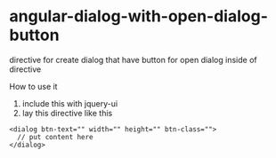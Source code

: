 # angular-dialog-with-open-dialog-button
directive for create dialog that have button for open dialog inside of directive

How to use it
1. include this with jquery-ui
2. lay this directive like this
```
<dialog btn-text="" width="" height="" btn-class="">
  // put content here
</dialog>
```
